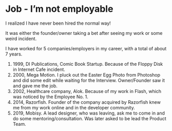 # Job - I’m not employable

I realized I have never been hired the normal way!

It was either the founder/owner taking a bet after seeing my work or some weird incident.

I have worked for 5 companies/employers in my career, with a total of about 7 years.

1. 1999, DI Publications, Comic Book Startup. Because of the Floppy Disk in Internet Cafe incident.
2. 2000, Mega Motion. I pluck out the Easter Egg Photo from Photoshop and did some edit while waiting for the Interview. Owner/Founder saw it and gave me the job.
3. 2002, Healthcare company, Alok. Because of my work in Flash, which was noticed by the Employee No. 1.
4. 2014, Razorfish. Founder of the company acquired by Razorfish knew me from my work online and in the developer community.
5. 2019, Mobisy. A lead designer, who was leaving, ask me to come in and do some mentoring/consultation. Was later asked to be lead the Product Team.